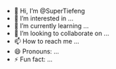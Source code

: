- 👋 Hi, I’m @SuperTiefeng
- 👀 I’m interested in ...
- 🌱 I’m currently learning ...
- 💞️ I’m looking to collaborate on ...
- 📫 How to reach me ...
- 😄 Pronouns: ...
- ⚡ Fun fact: ...

<!---
SuperTiefeng/SuperTiefeng is a ✨ special ✨ repository because its `README.md` (this file) appears on your GitHub profile.
You can click the Preview link to take a look at your changes.
--->
